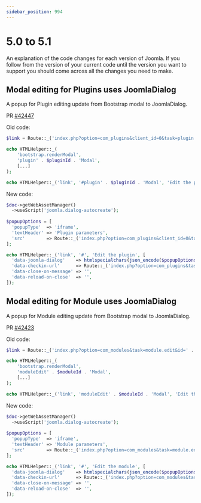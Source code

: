 ```yaml
---
sidebar_position: 994
---
```


# 5.0 to 5.1

An explanation of the code changes for each version of Joomla.
If you follow from the version of your current code until the version you want to support you should come across all the changes you need to make.

## Modal editing for Plugins uses JoomlaDialog

A popup for Plugin editing update from Bootstrap modal to JoomlaDialog.

PR [#42447](https://github.com/joomla/joomla-cms/pull/42447)

Old code:
```php
$link = Route::_('index.php?option=com_plugins&client_id=0&task=plugin.edit&extension_id=' . $pluginId . '&tmpl=component&layout=modal');

echo HTMLHelper::_(
    'bootstrap.renderModal',
    'plugin' . $pluginId . 'Modal',
    [...]
);

echo HTMLHelper::_('link', '#plugin' . $pluginId . 'Modal', 'Edit the plugin', 'data-bs-toggle="modal"');
```

New code:
```php
$doc->getWebAssetManager()
  ->useScript('joomla.dialog-autocreate');
    
$popupOptions = [
  'popupType'  => 'iframe',
  'textHeader' => 'Plugin parameters',
  'src'        => Route::_('index.php?option=com_plugins&client_id=0&task=plugin.edit&extension_id=' . $pluginId . '&tmpl=component&layout=modal', false),
];

echo HTMLHelper::_('link', '#', 'Edit the plugin', [
  'data-joomla-dialog'    => htmlspecialchars(json_encode($popupOptions, JSON_UNESCAPED_SLASHES)),
  'data-checkin-url'      => Route::_('index.php?option=com_plugins&task=plugins.checkin&format=json&cid[]=' . $pluginId),
  'data-close-on-message' => '',
  'data-reload-on-close'  => '',
]);
```

## Modal editing for Module uses JoomlaDialog

A popup for Module editing update from Bootstrap modal to JoomlaDialog.

PR [#42423](https://github.com/joomla/joomla-cms/pull/42423)

Old code:
```php
$link = Route::_('index.php?option=com_modules&task=module.edit&id=' . $moduleId . '&tmpl=component&layout=modal');

echo HTMLHelper::_(
    'bootstrap.renderModal',
    'moduleEdit' . $moduleId . 'Modal',
    [...]
);

echo HTMLHelper::_('link', 'moduleEdit' . $moduleId . 'Modal', 'Edit the module', 'data-bs-toggle="modal"');
```

New code:
```php
$doc->getWebAssetManager()
  ->useScript('joomla.dialog-autocreate');
    
$popupOptions = [
  'popupType'  => 'iframe',
  'textHeader' => 'Module parameters',
  'src'        => Route::_('index.php?option=com_modules&task=module.edit&id=' . $moduleId . '&tmpl=component&layout=modal', false),
];

echo HTMLHelper::_('link', '#', 'Edit the module', [
  'data-joomla-dialog'    => htmlspecialchars(json_encode($popupOptions, JSON_UNESCAPED_SLASHES)),
  'data-checkin-url'      => Route::_('index.php?option=com_modules&task=modules.checkin&format=json&cid[]=' . $moduleId),
  'data-close-on-message' => '',
  'data-reload-on-close'  => '',
]);
```
